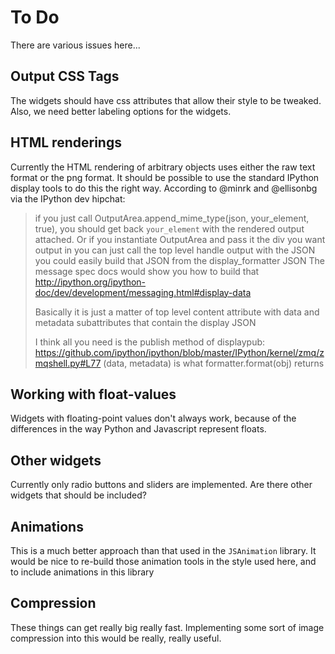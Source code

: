 # To Do
There are various issues here...

## Output CSS Tags
The widgets should have css attributes that allow their style to be tweaked.
Also, we need better labeling options for the widgets.

## HTML renderings
Currently the HTML rendering of arbitrary objects uses either the raw text
format or the png format.  It should be possible to use the standard
IPython display tools to do this the right way.  According to @minrk and
@ellisonbg via the IPython dev hipchat:

> if you just call OutputArea.append_mime_type(json, your_element, true), you should get back `your_element` with the rendered output attached.
> Or if you instantiate OutputArea and pass it the div you want output in you can just call the top level handle output with the JSON
> you could easily build that JSON from the display_formatter JSON
> The message spec docs would show you how to build that
> http://ipython.org/ipython-doc/dev/development/messaging.html#display-data
>
> Basically it is just a matter of top level content attribute with data
> and metadata subattributes that contain the display JSON
>
> I think all you need is the publish method of displaypub:
> https://github.com/ipython/ipython/blob/master/IPython/kernel/zmq/zmqshell.py#L77
> (data, metadata) is what formatter.format(obj) returns
>


## Working with float-values
Widgets with floating-point values don't always work, because of the differences
in the way Python and Javascript represent floats.

## Other widgets
Currently only radio buttons and sliders are implemented. Are there other
widgets that should be included?

## Animations
This is a much better approach than that used in the ``JSAnimation`` library.
It would be nice to re-build those animation tools in the style used here, and
to include animations in this library

## Compression
These things can get really big really fast.  Implementing some sort of image
compression into this would be really, really useful.
